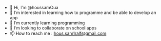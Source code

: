 - 👋 Hi, I’m @houssamOua
- 👀 I’m interested in learning how to programme and be able to develop an app
- 🌱 I’m currently learning programming
- 💞️ I’m looking to collaborate on school apps
- 📫 How to reach me : hous.sam1ralf@gmail.com

<!---
houssamOua/houssamOua is a ✨ special ✨ repository because its `README.md` (this file) appears on your GitHub profile.
You can click the Preview link to take a look at your changes.
--->
